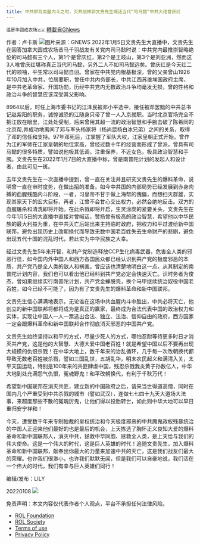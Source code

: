 ```yaml
---
title: 中共即将血腥内斗之时，灭共战神郭文贵先生喊话当代“司马懿”中共大佬曾庆红
---
```

`温哥华圆成农场🇨🇦` [轉載自GNews](https://gnews.org/zh-hans/1836613/)

作者：卢卡斯
![](https://assets.gnews.org/wp-content/uploads/2022/01/图片17.png)图片来源：GNEWS
2022年1月5日文贵先生大直播中，文贵先生在回答加拿大圆成农场昔马千羽战友有关党内司马懿时说：中共党内最推崇智略绝伦的司马懿有三个人，第1个是曾庆红，第2个是王岐山，第3个是刘亚洲，然而这3人唯曾庆红堪称真正当代司马懿，另外二人不如司马懿远矣。曾庆红是今天红二代的领袖，平生常以司马懿自诩。曾家在中共党内根基极深，曾的父亲曾山1926年10月加入中共，位居要职，曾任中共内务部长，中共江西苏维埃国政府主席，是中共老革命家、开国功勋，历经中共党内无数政治斗争均毫发无损，曾的性格和政治斗争的智慧应该深受其父影响。

8964以后，时任上海市委书记的江泽民被邓小平选中，接任被邓罢黜的中共总书记赵紫阳的职务，诚惶诚恐的江随身只带了曾一人入京就职。当时北京官场完全不把江放在眼里，江处处受制，后来曾用其超一流的政治智慧和手腕击破了陈希同的北京帮,并成功地离间了邓与军头杨家将（杨尚昆杨白冰兄弟）之间的关系，取得了邓的信任和支持。97年邓死后，江掌握了军队大权，江家皇朝正式开始，曾作为江的军师在江家皇朝的地位崇高，曾经过数十年的经营而形成了曾派。曾具有司马懿的很多特质，譬如说他极其低调，注重保养，不近女色，极具政治智慧和手腕。文贵先生在2022年1月7日的大直播中称，曾是南普陀计划的发起人和设计者，由此可见一斑。

去年文贵先生在一次直播中提到，曾一直在关注并且研究文贵先生的爆料革命，说明曾一直在审时度势，在做出招的准备。如今中共国的内部局势已经发展到赤身肉搏的血腥残酷内斗阶段，一者，习皇帝不甘于做上海帮的傀儡，而想扫灭群雄，实现其家天下的宏大目标，再者，江曾不会甘心交出权力，必然会绝地反击。双方的血腥屠杀和清洗即将开始。在此杀戮即将开启，生灵涂炭的紧要关头，文贵先生在今年1月5日的大直播中直接对曾喊话，赞扬曾有极高的政治智慧，希望他以中华民族的最大利益为重，在中共灭亡后站出来主持临时政府，把权力和平过渡给新中国联邦，避免出现历史上改朝换代而导致无数中国老百姓失去生命财产的悲剧，避免出现五代十国的混乱时代，若此实为中华民族之大幸。

经过文贵先生5年来开智，和共产党制造释放CCP生化病毒武器，危害全人类的邪恶行径，如今国内外中国人和西方各国民众都已经认识到共产党的极度邪恶的本质，共产党乃是全人类的敌人和祸害。曾应该也清楚地明白这一点，从其制定的南普陀计划内容，我们也可以看出他已经料到共产党必定会快速灭亡。识时务者为俊杰，曾如果继续实行南普陀计划，共产党金蝉脱壳，换个马甲继续统治奴役中国老百姓，如今已经不可能了，因为有了文贵先生的爆料革命和新中国联邦。

文贵先生信心满满地表示，无论谁在这场中共血腥内斗中胜出，中共必将灭亡，他创立的新中国联邦将都将成为是真正的赢家，最终成为合法代表中国的政治权力和实体，实现让中国人一人一票选出合法、独立、法治、信仰自由的政府，西方国家一定会跟爆料革命和新中国联邦合作彻底消灭邪恶的中国共产党。

文贵先生始终坚持以和平的方式，尽量少死人的方式，哪怕忍耐等待更多时日才消灭共产党，这是他的大智慧、大德大爱中国老百姓！就是希望中国以后不要再出现大规模的仇恨杀戮！在中华大地上，数千年来的治乱循环，几乎每一次改朝换代都导致无数老百姓被杀戮，譬如三国乱世，五胡乱华，明末农民起义和满清入关，太平天国运动，特别是100年来的共匪肆虐中国，残忍杀戮我炎黄子孙数亿人，中华大地到处充满怨气仇恨，冤魂野鬼！和平改朝换代，有利于千秋万代！

希望新中国联邦在消灭共匪，建立新的中国政府之后，请来当世得道高僧，同时在国内几个严重受到中共杀戮的城市（譬如武汉），连做七七四十九天大道场大法事，来超度那些不散的冤魂厉鬼，让他们得以投胎转世，如此则中华大地可以早日重归安宁祥和！

今天，遭受数千年来专制独裁的皇权统治和今天极度邪恶的中共魔鬼政权残暴统治的中国人正迎来他们最好的也是最后的机会，上天拣选了胸怀正义良知大爱的爆料革命和新中国联邦人，消灭中共，拯救中华同胞、拯救全人类，是上天给与我们的伟大使命。这是一个伟大的时代，这是巨人英雄的时代！追随文贵先生，加入爆料革命和新中国联邦，献奉出你最大的力量来加速中共的灭亡，这是我们战友们最大的荣耀。也许我们很渺小，也许我们默默无闻，但是我们可以自豪地说，我们活在一个伟大的时代，我们有幸与巨人英雄们同行！

编辑/发布：LILY

20220108
![](https://assets.gnews.org/wp-content/uploads/2021/11/農場文宣-3.jpg)
 

免责声明：本文内容仅代表作者个人观点，平台不承担任何法律风险。

- [ROL Foundation](https://rolfoundation.org/)
- [ROL Society](https://rolsociety.org/)
- [Terms of use](https://gnews.org/terms-of-use-3/)
- [Privacy Policy](https://gnews.org/privacy-policy/)
